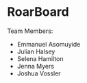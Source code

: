 # RoarBoard

Team Members:

- Emmanuel Asomuyide
- Julian Halsey
- Selena Hamilton
- Jenna Myers
- Joshua Vossler

